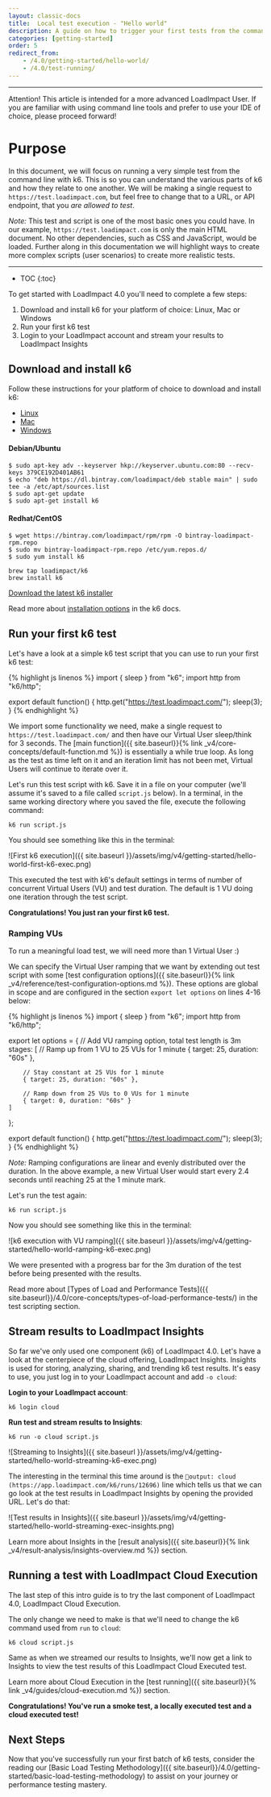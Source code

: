```yaml
---
layout: classic-docs
title:  Local test execution - "Hello world"
description: A guide on how to trigger your first tests from the command line. Intended for more advanced users.
categories: [getting-started]
order: 5
redirect_from:
    - /4.0/getting-started/hello-world/
    - /4.0/test-running/
---
```


***
<div class="callout callout-warning" role="alert">
  Attention! This article is intended for a more advanced LoadImpact User. If you are familiar with using command line tools and prefer to use your IDE of choice, please proceed forward!
</div>


<h1>Purpose</h1>

In this document, we will focus on running a very simple test from the command line with k6. This is so you can understand the various parts of k6 and how they relate to one another. We will be making a single request to `https://test.loadimpact.com`, but feel free to change that to a URL, or API endpoint, that you _are allowed to test_.

_Note:_ This test and script is one of the most basic ones you could have. In our example, `https://test.loadimpact.com` is only the main HTML document. No other dependencies, such as CSS and JavaScript, would be loaded. Further along in this documentation we will highlight ways to create more complex scripts (user scenarios) to create more realistic tests.

***

- TOC
{:toc}

To get started with LoadImpact 4.0 you'll need to complete a few steps:

1. Download and install k6 for your platform of choice: Linux, Mac or Windows
2. Run your first k6 test
3. Login to your LoadImpact account and stream your results to LoadImpact Insights

## Download and install k6

Follow these instructions for your platform of choice to download and install k6:

<div class="row platform-tabs">
    <div class="col-12">
        <ul class="nav nav-pills mb-3" role="tablist">
            <li class="nav-item">
                <a class="nav-link active" id="platform-tabs-link-linux" data-toggle="pill" href="#platform-tabs-content-linux" role="tab">Linux</a>
            </li>
            <li class="nav-item">
                <a class="nav-link" id="platform-tabs-link-macos" data-toggle="pill" href="#platform-tabs-content-macos" role="tab">Mac</a>
            </li>
            <li class="nav-item">
                <a class="nav-link" id="platform-tabs-link-windows" data-toggle="pill" href="#platform-tabs-content-windows" role="tab">Windows</a>
            </li>
        </ul>
        <div class="tab-content">
            <div class="tab-pane fade show active" id="platform-tabs-content-linux" role="tabpanel" aria-labelledby="platform-tabs-link-linux">
                <p>
                    <h4>Debian/Ubuntu</h4>
                    <pre><code>$ sudo apt-key adv --keyserver hkp://keyserver.ubuntu.com:80 --recv-keys 379CE192D401AB61
$ echo "deb https://dl.bintray.com/loadimpact/deb stable main" | sudo tee -a /etc/apt/sources.list
$ sudo apt-get update
$ sudo apt-get install k6</code></pre>
                </p>
                <p>
                    <h4>Redhat/CentOS</h4>
                    <pre><code>$ wget https://bintray.com/loadimpact/rpm/rpm -O bintray-loadimpact-rpm.repo
$ sudo mv bintray-loadimpact-rpm.repo /etc/yum.repos.d/
$ sudo yum install k6</code></pre>
                </p>
            </div>
            <div class="tab-pane fade" id="platform-tabs-content-macos" role="tabpanel" aria-labelledby="platform-tabs-link-macos">
                <pre><code>brew tap loadimpact/k6
brew install k6</code></pre>
            </div>
            <div class="tab-pane fade" id="platform-tabs-content-windows" role="tabpanel" aria-labelledby="platform-tabs-link-windows">
                <a href="https://dl.bintray.com/loadimpact/windows/k6-latest-amd64.msi">Download the latest k6 installer</a>
            </div>
        </div>
    </div>
</div>

Read more about [installation options](https://docs.k6.io/docs/installation) in the k6 docs.

## Run your first k6 test

Let's have a look at a simple k6 test script that you can use to run your first k6 test:

{% highlight js linenos %}
import { sleep } from "k6";
import http from "k6/http";

export default function() {
  http.get("https://test.loadimpact.com/");
  sleep(3);
}
{% endhighlight %}

We import some functionality we need, make a single request to `https://test.loadimpact.com/` and then have our Virtual User sleep/think for 3 seconds. The [main function]({{ site.baseurl}}{% link _v4/core-concepts/default-function.md %}) is essentially a while true loop. As long as the test as time left on it and an iteration limit has not been met, Virtual Users will continue to iterate over it.

Let's run this test script with k6. Save it in a file on your computer (we'll assume it's saved to a file called `script.js` below). In a terminal, in the same working directory where you saved the file, execute the following command:

`k6 run script.js`

You should see something like this in the terminal:

![First k6 execution]({{ site.baseurl }}/assets/img/v4/getting-started/hello-world-first-k6-exec.png)

This executed the test with k6's default settings in terms of number of concurrent Virtual Users (VU) and test duration. The default is 1 VU doing one iteration through the test script.

**Congratulations! You just ran your first k6 test.**

### Ramping VUs

To run a meaningful load test, we will need more than 1 Virtual User :)

We can specify the Virtual User ramping that we want by extending out test script with some [test configuration options]({{ site.baseurl}}{% link _v4/reference/test-configuration-options.md %}). These options are global in scope and are configured in the section `export let options` on lines 4-16 below:

{% highlight js linenos %}
import { sleep } from "k6";
import http from "k6/http";

export let options = {
    // Add VU ramping option, total test length is 3m
    stages: [
        // Ramp up from 1 VU to 25 VUs for 1 minute
        { target: 25, duration: "60s" },

        // Stay constant at 25 VUs for 1 minute
        { target: 25, duration: "60s" },

        // Ramp down from 25 VUs to 0 VUs for 1 minute
        { target: 0, duration: "60s" }
    ]
};

export default function() {
  http.get("https://test.loadimpact.com/");
  sleep(3);
}
{% endhighlight %}

_Note:_ Ramping configurations are linear and evenly distributed over the duration. In the above example, a new Virtual User would start every 2.4 seconds until reaching 25 at the 1 minute mark.

Let's run the test again:

`k6 run script.js`

Now you should see something like this in the terminal:

![k6 execution with VU ramping]({{ site.baseurl }}/assets/img/v4/getting-started/hello-world-ramping-k6-exec.png)

We were presented with a progress bar for the 3m duration of the test before being presented with the results.

Read more about [Types of Load and Performance Tests]({{ site.baseurl}}/4.0/core-concepts/types-of-load-performance-tests/) in the test scripting section.

## Stream results to LoadImpact Insights

So far we've only used one component (k6) of LoadImpact 4.0. Let's have a look at the centerpiece of the cloud offering, LoadImpact Insights. Insights is used for storing, analyzing, sharing, and trending k6 test results. It's easy to use, you just log in to your LoadImpact account and add `-o cloud`:

**Login to your LoadImpact account**:

`k6 login cloud`

**Run test and stream results to Insights**:

`k6 run -o cloud script.js`

![Streaming to Insights]({{ site.baseurl }}/assets/img/v4/getting-started/hello-world-streaming-k6-exec.png)

The interesting in the terminal this time around is the `output: cloud (https://app.loadimpact.com/k6/runs/12696)` line which tells us that we can go look at the test results in LoadImpact Insights by opening the provided URL. Let's do that:

![Test results in Insights]({{ site.baseurl }}/assets/img/v4/getting-started/hello-world-streaming-exec-insights.png)

Learn more about Insights in the [result analysis]({{ site.baseurl}}{% link _v4/result-analysis/insights-overview.md %}) section.

## Running a test with LoadImpact Cloud Execution

The last step of this intro guide is to try the last component of LoadImpact 4.0, LoadImpact Cloud Execution.

The only change we need to make is that we'll need to change the k6 command used from `run` to `cloud`:

`k6 cloud script.js`

Same as when we streamed our results to Insights, we'll now get a link to Insights to view the test results of this LoadImpact Cloud Executed test.

Learn more about Cloud Execution in the [test running]({{ site.baseurl}}{% link _v4/guides/cloud-execution.md %}) section.

**Congratulations!  You've run a smoke test, a locally executed test and a cloud executed test!**

## Next Steps

Now that you've successfully run your first batch of k6 tests, consider the reading our [Basic Load Testing Methodology]({{ site.baseurl}}/4.0/getting-started/basic-load-testing-methodology) to assist on your journey or performance testing mastery.
<!--stackedit_data:
eyJoaXN0b3J5IjpbLTU1OTQyMjU4XX0=
-->
